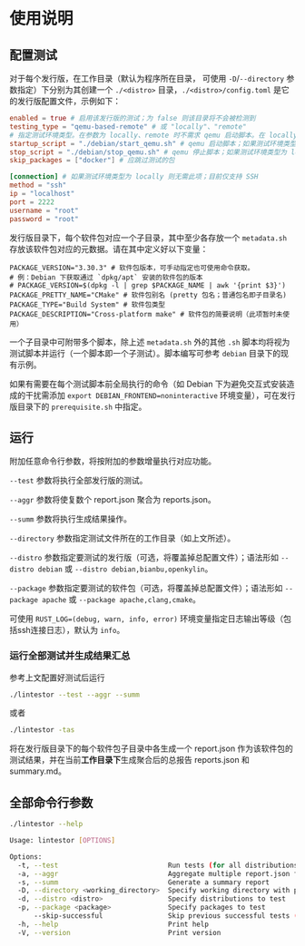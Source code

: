 # 使用说明
## 配置测试

对于每个发行版，在工作目录（默认为程序所在目录， 可使用 `-D`/`--directory` 参数指定）下分别为其创建一个 `./<distro>` 目录，`./<distro>/config.toml` 是它的发行版配置文件，示例如下：
  
```toml
enabled = true # 启用该发行版的测试；为 false 则该目录将不会被检测到
testing_type = "qemu-based-remote" # 或 "locally"、"remote"
# 指定测试环境类型。在参数为 locally、remote 时不需求 qemu 启动脚本。在 locally 时不需求连接信息。
startup_script = "./debian/start_qemu.sh" # qemu 启动脚本；如果测试环境类型为 locally 或 remote 则无需此项
stop_script = "./debian/stop_qemu.sh" # qemu 停止脚本；如果测试环境类型为 locally 或 remote 则无需此项
skip_packages = ["docker"] # 应跳过测试的包

[connection] # 如果测试环境类型为 locally 则无需此项；目前仅支持 SSH
method = "ssh"
ip = "localhost"
port = 2222
username = "root"
password = "root"
```

发行版目录下，每个软件包对应一个子目录，其中至少各存放一个 `metadata.sh` 存放该软件包对应的元数据。请在其中定义好以下变量：
```
PACKAGE_VERSION="3.30.3" # 软件包版本，可手动指定也可使用命令获取。
# 例：Debian 下获取通过 `dpkg/apt` 安装的软件包的版本
# PACKAGE_VERSION=$(dpkg -l | grep $PACKAGE_NAME | awk '{print $3}')
PACKAGE_PRETTY_NAME="CMake" # 软件包别名 (pretty 包名；普通包名即子目录名)
PACKAGE_TYPE="Build System" # 软件包类型
PACKAGE_DESCRIPTION="Cross-platform make" # 软件包的简要说明（此项暂时未使用）
```
一个子目录中可附带多个脚本，除上述 `metadata.sh` 外的其他 `.sh` 脚本均将视为测试脚本并运行（一个脚本即一个子测试）。脚本编写可参考 `debian` 目录下的现有示例。

如果有需要在每个测试脚本前全局执行的命令（如 Debian 下为避免交互式安装造成的干扰需添加 `export DEBIAN_FRONTEND=noninteractive` 环境变量），可在发行版目录下的 `prerequisite.sh` 中指定。

## 运行
附加任意命令行参数，将按附加的参数增量执行对应功能。

`--test` 参数将执行全部发行版的测试。

`--aggr` 参数将使复数个 report.json 聚合为 reports.json。

`--summ` 参数将执行生成结果操作。

`--directory` 参数指定测试文件所在的工作目录（如上文所述）。

`--distro` 参数指定要测试的发行版（可选，将覆盖掉总配置文件）；语法形如 `--distro debian` 或 `--distro debian,bianbu,openkylin`。

`--package` 参数指定要测试的软件包（可选，将覆盖掉总配置文件）；语法形如 `--package apache` 或 `--package apache,clang,cmake`。

可使用 `RUST_LOG=(debug, warn, info, error)` 环境变量指定日志输出等级（包括ssh连接日志），默认为 `info`。

### 运行全部测试并生成结果汇总

参考上文配置好测试后运行

```bash
./lintestor --test --aggr --summ
```

或者

```bash
./lintestor -tas
```
将在发行版目录下的每个软件包子目录中各生成一个 report.json 作为该软件包的测试结果，并在当前**工作目录下**生成聚合后的总报告 reports.json 和 summary.md。

## 全部命令行参数

```bash
./lintestor --help
```

```bash
Usage: lintestor [OPTIONS]

Options:
  -t, --test                           Run tests (for all distributions by default)
  -a, --aggr                           Aggregate multiple report.json files into a single reports.json
  -s, --summ                           Generate a summary report
  -D, --directory <working_directory>  Specify working directory with preconfigured test files
  -d, --distro <distro>                Specify distributions to test
  -p, --package <package>              Specify packages to test
      --skip-successful                Skip previous successful tests (instead of overwriting their results)
  -h, --help                           Print help
  -V, --version                        Print version
```